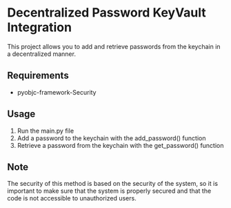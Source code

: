 # Decentralized Password KeyVault Integration

This project allows you to add and retrieve passwords from the keychain in a decentralized manner.

## Requirements
- pyobjc-framework-Security

## Usage
1. Run the main.py file
2. Add a password to the keychain with the add_password() function
3. Retrieve a password from the keychain with the get_password() function

## Note
The security of this method is based on the security of the system, so it is important to make sure that the system is properly secured and that the code is not accessible to unauthorized users.
